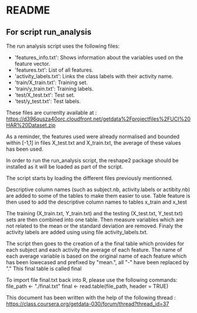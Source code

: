 # README
## For script run_analysis

The run analysis script uses the following files: 

- 'features_info.txt': Shows information about the variables used on the feature vector.
- 'features.txt': List of all features.
- 'activity_labels.txt': Links the class labels with their activity name.
- 'train/X_train.txt': Training set.
- 'train/y_train.txt': Training labels. 
- 'test/X_test.txt': Test set. 
- 'test/y_test.txt': Test labels.

These files are currenlty available at : https://d396qusza40orc.cloudfront.net/getdata%2Fprojectfiles%2FUCI%20HAR%20Dataset.zip


As a reminder, the features used were already normalised and bounded within [-1,1] in files X_test.txt and X_train.txt, the average of these values has been used.
 

In order to run the run_analysis script, the reshape2 package should be installed as it will be loaded as part of the script.

The script starts by loading the different files previously mentionned. 

Descriptive column names (such as subject.nb, activity.labels or actibity.nb) are added to some of the tables to make them easier to use.
Table feature is then used to add the descriptive column names to tables x_train and x_test

The training (X_train.txt, Y_train.txt) and the testing (X_test.txt, Y_test.txt) sets are then combined into one table. 
Then measure variables which are not related to the mean or the standard deviation are removed. 
Finaly the activity labels are added using using file activity_labels.txt.

The script then goes to the creation of a the final table which provides for each subject and each activity the average of each feature. The name of each average variable is based on the original name of each feature which has been lowecased and prefixed by "mean.", all "-" have been replaced by "." 
This final table is called final

To import file final.txt back into R, please use the following commands: 
file_path <- "./final.txt"
final <- read.table(file_path, header = TRUE)


This document has been written with the help of the following thread : https://class.coursera.org/getdata-030/forum/thread?thread_id=37